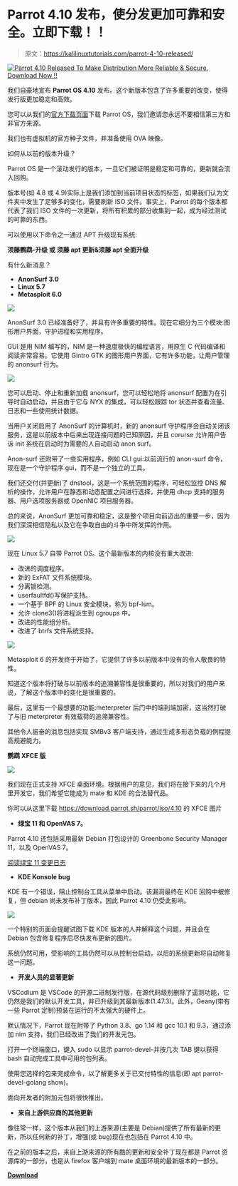 # Parrot 4.10 发布，使分发更加可靠和安全。立即下载！！

> 原文：<https://kalilinuxtutorials.com/parrot-4-10-released/>

[![Parrot 4.10 Released To Make Distribution More Reliable & Secure. Download Now !!](img//7124b9acd71c76cf9ccb8b3e21e42f9f.png "Parrot 4.10 Released To Make Distribution More Reliable & Secure. Download Now !!")](https://1.bp.blogspot.com/-GWv7A5gM2u8/XztZZju6k8I/AAAAAAAAKM0/lOi6epuSk0k2p6nixhvSSkyqMOiKEvkuwCLcBGAsYHQ/s640/Parrot%2BSecurity%2BOS%2B4.10.png)

我们自豪地宣布 **Parrot OS 4.10** 发布。这个新版本包含了许多重要的改变，使得发行版更加稳定和高效。

您可以从我们的[官方下载页面](https://parrotsec.org/download)下载 Parrot OS，我们邀请您永远不要相信第三方和非官方来源。

我们也有虚拟机的官方种子文件，并准备使用 OVA 映像。

如何从以前的版本升级？

Parrot OS 是一个滚动发行的版本，一旦它们被证明是稳定和可靠的，更新就会流入回购。

版本号(如 4.8 或 4.9)实际上是我们添加到当前项目状态的标签，如果我们认为文件夹中发生了足够多的变化，需要刷新 ISO 文件。事实上，Parrot 的每个版本都代表了我们 ISO 文件的一次更新，将所有积累的部分收集到一起，成为经过测试的可靠的东西。

可以使用以下命令之一通过 APT 升级现有系统:

**须藤鹦鹉-升级
或
须藤 apt 更新&须藤 apt 全面升级**

有什么新消息？

*   **AnonSurf 3.0**
*   **Linux 5.7**
*   **Metasploit 6.0**

![](img//6497765bfd6575a39dcbf726719af446.png)

AnonSurf 3.0 已经准备好了，并且有许多重要的特性。现在它细分为三个模块:图形用户界面，守护进程和实用程序。

GUI 是用 NIM 编写的，NIM 是一种速度极快的编程语言，用原生 C 代码编译和阅读非常容易。它使用 Gintro GTK 的图形用户界面，它有许多功能，让用户管理的 anonsurf 行为。

![](img//3f08b3e53ce03c6ab8a590ad009c744e.png)

您可以启动、停止和重新加载 anonsurf，您可以轻松地将 anonsurf 配置为在引导时自动启动，并且由于它与 NYX 的集成，可以轻松跟踪 tor 状态并查看流量、日志和一些使用统计数据。

当用户关闭启用了 AnonSurf 的计算机时，新的 anonsurf 守护程序会自动关闭该服务，这是以前版本中后来出现连接问题的已知原因，并且 corurse 允许用户告诉 init 系统在启动时为需要的人自动启动 anon surf。

Anon-surf 还附带了一些实用程序，例如 CLI gui:以前流行的 anon-surf 命令，现在是一个守护程序 gui，而不是一个独立的工具。

我们还交付(并更新)了 dnstool，这是一个系统范围的程序，可轻松监控 DNS 解析的操作，允许用户在静态和动态配置之间进行选择，并使用 dhcp 支持的服务器、用户选项服务器或 OpenNIC 项目服务器。

总的来说，AnonSurf 更加可靠和稳定，这是整个项目向前迈出的重要一步，因为我们深深相信隐私以及它在争取自由的斗争中所发挥的作用。

![](img//a2c6ae8500b062550d19bf5f588e154c.png)

现在 Linux 5.7 自带 Parrot OS。这个最新版本的内核没有重大改进:

*   改进的调度程序。
*   新的 ExFAT 文件系统模块。
*   分离锁检测。
*   userfaultfd()写保护支持。
*   一个基于 BPF 的 Linux 安全模块，称为 bpf-lsm。
*   允许 clone3()将进程派生到 cgroups 中。
*   改进的性能组分析。
*   改进了 btrfs 文件系统支持。

![](img//8277f59ac4acf7f1f26d32b1e8fc1962.png)

Metasploit 6 的开发终于开始了，它提供了许多以前版本中没有的令人敬畏的特性。

知道这个版本将打破与以前版本的追溯兼容性是很重要的，所以对我们的用户来说，了解这个版本中的变化是很重要的。

最后，这里有一个最想要的功能:meterpreter 后门中的端到端加密，这当然打破了与旧 meterpreter 有效载荷的追溯兼容性。

其他令人振奋的消息包括实现 SMBv3 客户端支持，通过生成多形态负载的例程提高规避能力。

**鹦鹉 XFCE 版**

![](img//ee30e8c92d7e94efdd7b8be4a561e140.png)

我们现在正式支持 XFCE 桌面环境。根据用户的意见，我们将在接下来的几个月里开发它，我们希望它能成为 mate 和 KDE 的合法替代品。

你可以从这里下载 https://download.parrot.sh/parrot/iso/4.10 的 XFCE 图片

*   **绿宝 11 和 OpenVAS 7。**

Parrot 4.10 还包括采用最新 Debian 打包设计的 Greenbone Security Manager 11，以及 OpenVAS 7。

[阅读绿宝 11 变更日志](https://community.greenbone.net/t/gvm-11-release/3676)

*   **KDE Konsole bug**

KDE 有一个错误，阻止控制台工具从菜单中启动。该漏洞最终在 KDE 回购中被修复，但 debian 尚未发布补丁版本，因此 Parrot 4.10 仍受此影响。

![](img//31d790d857c19abfa051d347dbf2eb0b.png)

一个特别的页面会提醒试图下载 KDE 版本的人并解释这个问题，并且会在 Debian 包含修复程序后尽快发布更新的图片。

系统仍然可用，受影响的工具仍然可以从控制台启动，以后的系统更新将自动修复这一问题。

*   **开发人员的显著更新**

VSCodium 是 VSCode 的开源二进制发行版，在源代码级别删除了遥测功能，它仍然是我们的默认开发工具，并已升级到其最新版本(1.47.3)。此外，Geany(带有一些 Parrot 定制)预装在运行的不太强大的硬件上。

默认情况下，Parrot 现在附带了 Python 3.8、go 1.14 和 gcc 10.1 和 9.3，通过添加 nim 支持，我们已经改进了我们的开发元包。

打开一个终端窗口，键入 sudo 以显示 parrot-devel-并按几次 TAB 键以获得 bash 自动完成工具中可用的包列表。

使用您选择的包来完成命令，以了解更多关于已交付特性的信息(即 apt parrot-devel-golang show)。

面向开发者的附加元包将很快推出。

*   **来自上游供应商的其他更新**

像往常一样，这个版本从我们的上游来源(主要是 Debian)提供了所有最新的更新，所以任何新的补丁，增强(或 bug)现在也包括在 Parrot 4.10 中。

在之前的版本之后，来自上游来源的所有酷的更新和安全补丁现在都是 Parrot 资源库的一部分，也是从 firefox 客户端到 mate 桌面环境的最新版本的一部分。

[**Download**](https://parrotsec.org/blog/parrot-4.10-release-notes/)